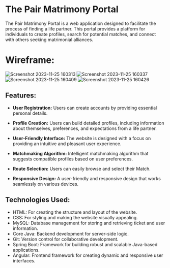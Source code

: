 # The Pair Matrimony Portal
The Pair Matrimony Portal is a web application designed to facilitate the process of finding a life partner. This portal provides a platform for individuals to create profiles, search for potential matches, and connect with others seeking matrimonial alliances.

# Wireframe:
![Screenshot 2023-11-25 160313](https://github.com/digvijaypatil9860/The-Pair-Matrimony-Portal/assets/142582732/1afb69c5-dccd-48a5-97eb-7f442529cba1)
![Screenshot 2023-11-25 160337](https://github.com/digvijaypatil9860/The-Pair-Matrimony-Portal/assets/142582732/62096f19-f039-429c-b7f7-a5cb9eb7d502)
![Screenshot 2023-11-25 160409](https://github.com/digvijaypatil9860/The-Pair-Matrimony-Portal/assets/142582732/af6c51b8-9f1d-4257-85db-2f01c0698b29)
![Screenshot 2023-11-25 160426](https://github.com/digvijaypatil9860/The-Pair-Matrimony-Portal/assets/142582732/ab88cb37-5140-49df-88cb-4ed76e2dd233)

## Features:

- **User Registration:** Users can create accounts by providing essential personal details.

- **Profile Creation:** Users can build detailed profiles, including information about themselves, preferences, and expectations from a life partner.

- **User-Friendly Interface:** The website is designed with a focus on providing an intuitive and pleasant user experience.

- **Matchmaking Algorithm:** Intelligent matchmaking algorithm that suggests compatible profiles based on user preferences.

- **Route Selection:** Users can easily browse and select their Match.

- **Responsive Design:** A user-friendly and responsive design that works seamlessly on various devices.

## Technologies Used:
- HTML: For creating the structure and layout of the website.
- CSS: For styling and making the website visually appealing.
- MySQL: Database management for storing and retrieving ticket and user information.
- Core Java: Backend development for server-side logic.
- Git: Version control for collaborative development.
- Spring Boot: Framework for building robust and scalable Java-based applications.
- Angular: Frontend framework for creating dynamic and responsive user interfaces.

